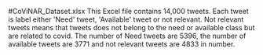 #CoViNAR_Dataset.xlsx
This Excel file contains 14,000 tweets. Each tweet is label either 'Need' tweet, 'Available' tweet or not relevant. Not relevant tweets means that tweets does not belong to the need or available class but are related to covid. 
The number of Need tweets are 5396, the number of available tweets are 3771 and not relevant tweets are 4833 in number.
